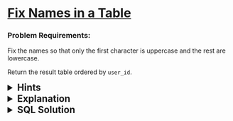 # [Fix Names in a Table](https://leetcode.com/problems/fix-names-in-a-table/description/?envType=study-plan-v2&envId=top-sql-50)

### Problem Requirements:

Fix the names so that only the first character is uppercase and the rest are lowercase.

Return the result table ordered by <code>user_id</code>.

<details>
<summary style="font-size:1.3rem;"> <strong>Hints</strong> </summary> 

<details>
      <summary>Hint#1</summary>
      <p>
        Try to divide the strings into two parts and work on each one of them
      </p>
</details>
<details>
      <summary>Hint#2</summary>
      <p>How can you divide the string into substrings</p>
</details>
<details>
      <summary>Hint#3</summary>
      <p>
        The <code>SUBSTRING</code> function extracts a substring that starts at a specified position with a given length.
        <br>
        <code>SUBSTRING(source_string, position, length)</code>
      </p>
</details>
<details>
      <summary>Hint#4</summary>
      <p>How to convert a string into a lowercase/uppercase</p>
</details>
<details>
      <summary>Hint#5</summary>
      <p>
      The SQL <code>UPPER</code> function converts all the letters in a string into uppercase
      <br>
      <code>UPPER(string)</code>
      <br>
      The SQL <code>LOWER</code> function converts all the characters in a string into lowercase
      <br>
      <code>LOWER(string)</code>
      </p>
</details>
<details>
      <summary>Hint#6</summary>
      <p>How to concatenate two or more strings into one string</p>
</details>
<details>
      <summary>Hint#7</summary>
      <p>
      The SQL <code>CONCAT</code> function concatenates two or more strings into one string
      <code>CONCAT(string1,string2,..)</code>
      </p>
</details>

</details>

<details>
<summary style="font-size:1.3rem;"> <strong>Explanation</strong> </summary>

<ul> 
    <li>
    First divide the <code>name</code> into two parts.The first character in the left part and the remainder of the name in the right part By using <code>SUBSTRING</code> function
    </li>
    <li>Convert the left part into <code>uppercase</code> by using <code>UPPER</code> function </li>
    <li>Convert the right part into <code>lowercase</code> by using <code>LOWER</code> function </li>
    <li>
    Concatenate the left part and the right part into one string by using <code>CONCAT</code> function
    </li>
    <li> 
        Order the result by using <code>ORDER BY</code> clause
    </li>
</ul>

</details>

<details>
<summary style="font-size:1.3rem"><strong> SQL Solution</strong> </summary> 


```sql
SELECT 
    user_id, 
    CONCAT(
    UPPER(
      SUBSTRING(name, 1, 1)
    ), 
    LOWER(
      SUBSTRING(name, 2)
    )
    ) AS name 
FROM 
    Users 
ORDER BY 
    user_id
```

</details>